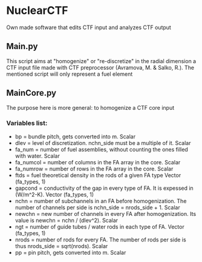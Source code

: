 # NuclearCTF
Own made software that edits CTF input and analyzes CTF output

## Main.py
This script aims at "homogenize" or "re-discretize" in the radial dimension a CTF input file made with CTF preprocessor (Avramova, M. & Salko, R.).
The mentioned script will only represent a fuel element

## MainCore.py
The purpose here is more general: to homogenize a CTF core input
### Variables list:
 * bp = bundle pitch, gets converted into m. Scalar <br/>
 * dlev = level of discretization. nchn_side must be a multiple of it. Scalar <br/>
 * fa_num = number of fuel assemblies, without counting the ones filled with water. Scalar <br/>
 * fa_numcol = number of columns in the FA array in the core. Scalar <br/>
 * fa_numrow = number of rows in the FA array in the core. Scalar <br/>
 * ftds = fuel theoretical density in the rods of a given FA type Vector (fa_types, 1) <br/>
 * gapcond = conductivity of the gap in every type of FA. It is expessed in (W/m^2-K). Vector (fa_types, 1) <br/>
 * nchn = number of subchannels in an FA before homogenization. The number of channels per side is nchn_side = nrods_side + 1. Scalar <br/>
 * newchn = new number of channels in every FA after homogenization. Its value is newchn = nchn / (dlev^2). Scalar  <br/>
 * ngt = number of guide tubes / water rods in each type of FA. Vector (fa_types, 1) <br/>
 * nrods = number of rods for every FA. The number of rods per side is thus nrods_side = sqrt(nrods). Scalar <br/>
 * pp = pin pitch, gets converted into m. Scalar <br/>


